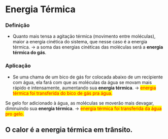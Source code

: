 # Energia Térmica

### Definição

* Quanto mais tensa a agitação térmica (movimento entre moléculas), maior a energia cinética do sistema, que nesse caso é a energia térmica. → a soma das energias cinéticas das moléculas será a **energia térmica do gás**.

### Aplicação

* Se uma chama de um bico de gás for colocada abaixo de um recipiente com água, ela fará com que as moléculas da água se movam mais rápido e intensamente, aumentando sua **energia térmica**. → <mark style="color:red;">energia térmica foi transferida do bico de gás pra água.</mark>

Se gelo for adicionado à água, as moléculas se moverão mais devagar, diminuindo sua **energia térmica**. → <mark style="color:red;">energia térmica foi transferida da água pro gelo.</mark>

## O calor é a energia térmica em trânsito.
